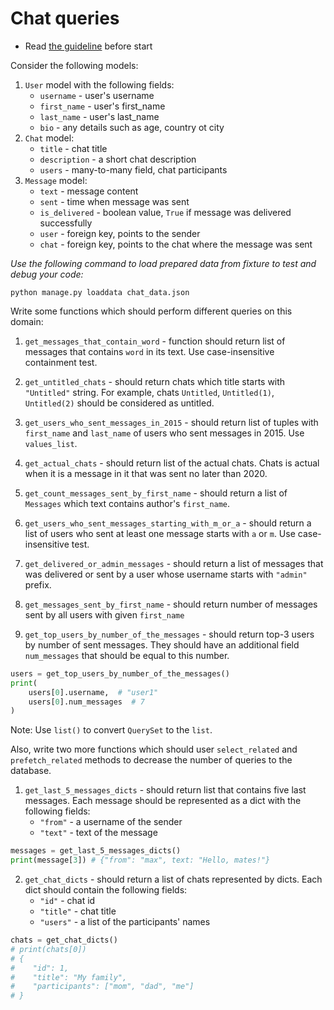 # Chat queries

- Read [the guideline](https://github.com/mate-academy/py-task-guideline/blob/main/README.md) before start

Consider the following models:
1. `User` model with the following fields:
   * `username` - user's username 
   * `first_name` - user's first_name
   * `last_name` - user's last_name
   * `bio` - any details such as age, country ot city
2. `Chat` model:
   * `title` - chat title
   * `description` - a short chat description
   * `users` - many-to-many field, chat participants
3. `Message` model:
   * `text` - message content
   * `sent` - time when message was sent
   * `is_delivered` - boolean value, `True` if message was delivered successfully
   * `user` - foreign key, points to the sender
   * `chat` - foreign key, points to the chat where the message was sent

_Use the following command to load prepared data from fixture to test and debug your code:_
```
python manage.py loaddata chat_data.json
```

Write some functions which should perform different queries on this domain:
1. `get_messages_that_contain_word` - function should return list of messages that contains `word` in its text.
Use case-insensitive containment test.

2. `get_untitled_chats` - should return chats which title starts with `"Untitled"` string.
For example, chats `Untitled`, `Untitled(1)`, `Untitled(2)` should be considered as untitled.

3. `get_users_who_sent_messages_in_2015` - should return list of tuples with `first_name` and `last_name` of users 
who sent messages in 2015. Use `values_list`.

4. `get_actual_chats` - should return list of the actual chats.
Chats is actual when it is a message in it that was sent no later than 2020.

5. `get_count_messages_sent_by_first_name` - should return a list of `Messages` which text contains author's `first_name`.

6. `get_users_who_sent_messages_starting_with_m_or_a` - should return a list of users who sent at least one message starts with `a` or `m`.
Use case-insensitive test.

7. `get_delivered_or_admin_messages` - should return a list of messages that was delivered or sent by a user whose username starts with `"admin"` prefix.

8. `get_messages_sent_by_first_name` - should return number of messages sent by all users with given `first_name`

9. `get_top_users_by_number_of_the_messages` - should return top-3 users by number of sent messages. They should have an additional
field `num_messages` that should be equal to this number.
```python
users = get_top_users_by_number_of_the_messages()
print(
    users[0].username,  # "user1"
    users[0].num_messages  # 7
)
```
Note: Use `list()` to convert `QuerySet` to the `list`. 

Also, write two more functions which should user `select_related` and `prefetch_related` methods to decrease the number of queries to the database.

1. `get_last_5_messages_dicts` - should return list that contains five last messages. 
Each message should be represented as a dict with the following fields:
   * `"from"` - a username of the sender
   * `"text"` - text of the message
```python
messages = get_last_5_messages_dicts()
print(message[3]) # {"from": "max", text: "Hello, mates!"}
```

2. `get_chat_dicts` - should return a list of chats represented by dicts.
Each dict should contain the following fields:
   * `"id"` - chat id
   * `"title"` - chat title
   * `"users"` - a list of the participants' names
```python
chats = get_chat_dicts()
# print(chats[0])
# {
#    "id": 1,
#    "title": "My family",
#    "participants": ["mom", "dad", "me"]
# }
```
